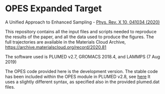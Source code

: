 # OPES Expanded Target
A Unified Approach to Enhanced Sampling - [Phys. Rev. X 10, 041034 (2020)](https://journals.aps.org/prx/abstract/10.1103/PhysRevX.10.041034)

This repository contains all the input files and scripts needed to reproduce the results of the paper, and all the data used to produce the figures.
The full trajectories are available in the Materials Cloud Archive, https://archive.materialscloud.org/record/2020.81

The software used is PLUMED v2.7, GROMACS 2018.4, and LAMMPS (7 Aug 2019)

The OPES code provided here is the development version.
The stable code has been included within the OPES module in PLUMED v2.8, see [here](https://www.plumed.org/doc-master/user-doc/html/_o_p_e_s__e_x_p_a_n_d_e_d.htmlhttps://www.plumed.org/doc-master/user-doc/html/_o_p_e_s__e_x_p_a_n_d_e_d.html)
It uses a slightly different syntax, as specified also in the provided plumed.dat files.
